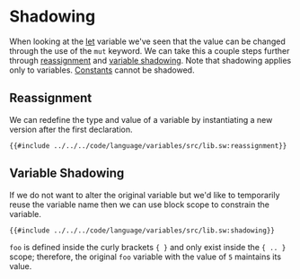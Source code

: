 # Shadowing

When looking at the [let](let.md) variable we've seen that the value can be changed through the use of the `mut` keyword. We can take this a couple steps further through [reassignment](#reassignment) and [variable shadowing](#variable-shadowing). Note that shadowing applies only to variables. [Constants](const.md) cannot be shadowed.

## Reassignment

We can redefine the type and value of a variable by instantiating a new version after the first declaration.

```sway
{{#include ../../../code/language/variables/src/lib.sw:reassignment}}
```

## Variable Shadowing

If we do not want to alter the original variable but we'd like to temporarily reuse the variable name then we can use block scope to constrain the variable.

```sway
{{#include ../../../code/language/variables/src/lib.sw:shadowing}}
```

`foo` is defined inside the curly brackets `{ }` and only exist inside the `{ .. }` scope; therefore, the original `foo` variable with the value of `5` maintains its value.
